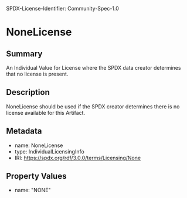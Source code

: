 SPDX-License-Identifier: Community-Spec-1.0

# NoneLicense

## Summary

An Individual Value for License where the SPDX data creator determines that no license is present.

## Description

NoneLicense should be used if the SPDX creator determines there is no license available for this Artifact.

## Metadata

- name: NoneLicense
- type: IndividualLicensingInfo
- IRI: https://spdx.org/rdf/3.0.0/terms/Licensing/None

## Property Values

- name: "NONE"
